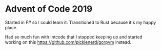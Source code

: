 # Advent of Code 2019

Started in F# so I could learn it. Transitioned to Rust because it's my happy place.

Had so much fun with Intcode that I stopped keeping up and started working on this https://github.com/picklenerd/gorpvm instead.
